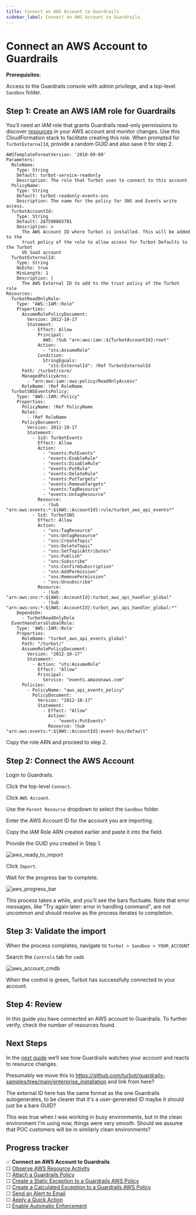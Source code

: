 ```yaml
---
title: Connect an AWS Account to Guardrails
sidebar_label: Connect an AWS Account to Guardrails
---
```



# Connect an AWS Account to Guardrails

  
**Prerequisites**:

Access to the Guardrails console with admin privilege, and a top-level `Sandbox` folder.

## Step 1: Create an AWS IAM role for Guardrails

You’ll need an IAM role that grants Guardrails read-only permissions to discover [resources](/guardrails/docs/reference/glossary#resource) in your AWS account and monitor changes. Use this CloudFormation stack to facilitate creating this role. When prompted for `TurbotExternalId`, provide a random GUID and also save it for step 2.  

```
AWSTemplateFormatVersion: '2010-09-09'
Parameters:
  RoleName:
    Type: String
    Default: turbot-service-readonly
    Description: The role that Turbot uses to connect to this account
  PolicyName:
    Type: String
    Default: turbot-readonly-events-sns
    Description: The name for the policy for SNS and Events write access.
  TurbotAccountId:
    Type: String
    Default: 287590803701
    Description: >
      The AWS Account ID where Turbot is installed. This will be added to the
      trust policy of the role to allow access for Turbot Defaults to the Turbot
      US SaaS account
  TurbotExternalId:
    Type: String
    NoEcho: true
    MinLength: 1
    Description: |
      The AWS External ID to add to the trust policy of the Turbot role
Resources:
  TurbotReadOnlyRole:
    Type: "AWS::IAM::Role"
    Properties:
      AssumeRolePolicyDocument:
        Version: 2012-10-17
        Statement:
          - Effect: Allow
            Principal:
              AWS: !Sub "arn:aws:iam::${TurbotAccountId}:root"
            Action:
              - "sts:AssumeRole"
            Condition:
              StringEquals:
                "sts:ExternalId": !Ref TurbotExternalId
      Path: /turbot/core/
      ManagedPolicyArns:
        - "arn:aws:iam::aws:policy/ReadOnlyAccess"
      RoleName: !Ref RoleName
  TurbotSNSEventsPolicy:
    Type: "AWS::IAM::Policy"
    Properties:
      PolicyName: !Ref PolicyName
      Roles:
        - !Ref RoleName
      PolicyDocument:
        Version: 2012-10-17
        Statement:
          - Sid: TurbotEvents
            Effect: Allow
            Action:
              - "events:PutEvents"
              - "events:EnableRule"
              - "events:DisableRule"
              - "events:PutRule"
              - "events:DeleteRule"
              - "events:PutTargets"
              - "events:RemoveTargets"
              - "events:TagResource"
              - "events:UntagResource"
            Resource:
              - !Sub "arn:aws:events:*:${AWS::AccountId}:rule/turbot_aws_api_events*"
          - Sid: TurbotSNS
            Effect: Allow
            Action:
              - "sns:TagResource"
              - "sns:UntagResource"
              - "sns:CreateTopic"
              - "sns:DeleteTopic"
              - "sns:SetTopicAttributes"
              - "sns:Publish"
              - "sns:Subscribe"
              - "sns:ConfirmSubscription"
              - "sns:AddPermission"
              - "sns:RemovePermission"
              - "sns:Unsubscribe"
            Resource:
              - !Sub "arn:aws:sns:*:${AWS::AccountId}:turbot_aws_api_handler_global"
              - !Sub "arn:aws:sns:*:${AWS::AccountId}:turbot_aws_api_handler_global:*"
    DependsOn:
      - TurbotReadOnlyRole
  EventHandlersGlobalRole:
    Type: 'AWS::IAM::Role'
    Properties: 
      RoleName: "turbot_aws_api_events_global"
      Path: "/turbot/"
      AssumeRolePolicyDocument:
        Version: "2012-10-17"
        Statement:
          - Action: "sts:AssumeRole"
            Effect: "Allow"
            Principal:
              Service: "events.amazonaws.com"
      Policies:
        - PolicyName: "aws_api_events_policy"
          PolicyDocument:
            Version: "2012-10-17"
            Statement:
              - Effect: "Allow"
                Action: 
                  - "events:PutEvents"
                Resource: !Sub "arn:aws:events:*:${AWS::AccountId}:event-bus/default"
```

  
Copy the role ARN and proceed to step 2.

## Step 2: Connect the AWS Account

Login to Guardrails.

Click the top-level `Connect`.

Click `AWS Account`.  
  
Use the `Parent Resource` dropdown to select the `Sandbox` folder.

Enter the AWS Account ID for the account you are importing.

Copy the IAM Role ARN created earlier and paste it into the field.

Provide the GUID you created in Step 1.
<p><img alt="aws_ready_to_import" src="/images/docs/guardrails/getting-started/getting-started-aws/connect-an-account/aws-ready-to-import.png"/></p>

Click `Import`.  


Wait for the progress bar to complete.
<p><img alt="aws_progress_bar" src="/images/docs/guardrails/getting-started/getting-started-aws/connect-an-account/aws-progress-bar.png"/></p>

This process takes a while, and you’ll see the bars fluctuate. Note that error messages, like "Try again later: error in handling command", are not uncommon and should resolve as the process iterates to completion.  


## Step 3: Validate the import

When the process completes, navigate to `Turbot > Sandbox > YOUR_ACCOUNT`

  
Search the `Controls` tab for `cmdb`
<p><img alt="aws_account_cmdb" src="/images/docs/guardrails/getting-started/getting-started-aws/connect-an-account/aws-account-cmdb.png"/></p>

When the control is green, Turbot has successfully connected to your account.

## Step 4: Review

  
In this guide you have connected an AWS account to Guardrails. To further verify, check the number of resources found.

## Next Steps

In the [next guide](/guardrails/docs/getting-started/getting-started-aws/observe-aws-activity) we’ll see how Guardrails watches your account and reacts to resource changes.

Presumably we move this to https://github.com/turbot/guardrails-samples/tree/main/enterprise_installation and link from here?

The external ID here has the same format as the one Guardrails autogenerates, to be clearer that it's a user-generated ID maybe it should just be a bare GUID?

This was true when I was working in busy environments, but in the clean environment I'm using now, things were very smooth. Should we assume that POC customers will be in similarly clean environments?


## Progress tracker
<div>
<div>✅ <strong>Connect an AWS Account to Guardrails</strong></div>
<div>☐ <a href="/guardrails/docs/getting-started/getting-started-aws/observe-aws-activity/">Observe AWS Resource Activity</a></div>
<div>☐ <a href="/guardrails/docs/getting-started/getting-started-aws/attach-policy-pack/">Attach a Guardrails Policy</a></div>
<div>☐ <a href="/guardrails/docs/getting-started/getting-started-aws/create-static-exception/">Create a Static Exception to a Guardrails AWS Policy</a></div>
<div>☐ <a href="/guardrails/docs/getting-started/getting-started-aws/create-calculated-exception/">Create a Calculated Exception to a Guardrails AWS Policy</a></div>
<div>☐ <a href="/guardrails/docs/getting-started/getting-started-aws/send-alert-to-email/">Send an Alert to Email</a></div>
<div>☐ <a href="/guardrails/docs/getting-started/getting-started-aws/apply-quick-action/">Apply a Quick Action</a></div>
<div>☐ <a href="/guardrails/docs/getting-started/getting-started-aws/enable-enforcement/">Enable Automatic Enforcement</a></div>
</div>

